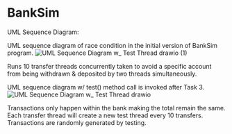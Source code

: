 # BankSim

UML Sequence Diagram:

UML sequence diagram of race condition in the initial version of BankSim program.
![UML Sequence Diagram w_ Test Thread drawio (1)](https://user-images.githubusercontent.com/89527340/155075605-6825f9e1-1b5b-418e-a43f-3be8c48e4c16.png)

Runs 10 transfer threads concurrently taken to avoid a specific account from being withdrawn & deposited by two threads simultaneously. 



UML sequence diagram w/ test() method call is invoked after Task 3.
![UML Sequence Diagram w_ Test Thread drawio](https://user-images.githubusercontent.com/89527340/155075647-5c65df69-aa90-4dae-a332-f13ff6d77770.png)

Transactions only happen within the bank making the total remain the same. Each transfer thread will create a new test thread every 10 transfers. Transactions are randomly generated by testing.
